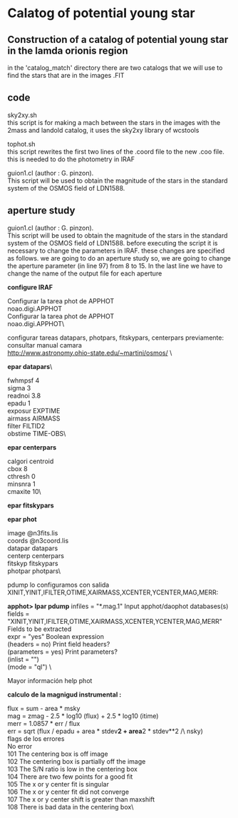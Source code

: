 # Calatog of potential young star
Construction of a catalog of potential young star in the lamda orionis region
--

in the 'catalog_match' directory there are two catalogs that we will use to find the stars that are in the images .FIT


code
--
sky2xy.sh\
this script is for making a mach between the stars in the images with the 2mass and landold catalog, it uses the sky2xy library of wcstools 

tophot.sh\
this script rewrites the first two lines of the .coord file to the new .coo file. this is needed to do the photometry in IRAF

guion1.cl (author : G. pinzon).\
This script will be used to obtain the magnitude of the stars in the standard system of the OSMOS field of LDN1588.



aperture study
--
guion1.cl (author : G. pinzon).\
This script will be used to obtain the magnitude of the stars in the standard system of the OSMOS field of LDN1588.
before executing the script it is necessary to change the parameters in IRAF. these changes are specified as follows.
we are going to do an aperture study so, we are going to change the aperture parameter (in line 97) from 8 to 15. In the last line we have to change the name of the output file for each aperture   

**configure IRAF**

Configurar la tarea phot de APPHOT\
noao.digi.APPHOT\
Configurar la tarea phot de APPHOT\
noao.digi.APPHOT\

configurar tareas datapars, photpars, fitskypars, centerpars previamente:\
consultar manual camara\
 http://www.astronomy.ohio-state.edu/~martini/osmos/ \

**epar datapars**\

fwhmpsf 4\
sigma 3\
readnoi 3.8\
epadu 1 \
exposur EXPTIME\
airmass AIRMASS\
filter FILTID2\
obstime TIME-OBS\

**epar centerpars**

calgori centroid\
cbox 8\
cthresh 0\
minsnra 1\
cmaxite 10\

**epar fitskypars**

**epar phot**

image @n3fits.lis\
coords @n3coord.lis\
datapar datapars\
centerp centerpars\
fitskyp fitskypars\
photpar photpars\

pdump  lo configuramos con salida XINIT,YINIT,IFILTER,OTIME,XAIRMASS,XCENTER,YCENTER,MAG,MERR:

**apphot> lpar pdump**
        infiles = "*.mag.1"       Input apphot/daophot databases(s)\
       fields = "XINIT,YINIT,IFILTER,OTIME,XAIRMASS,XCENTER,YCENTER,MAG,MERR" Fields to be extracted\
         expr = "yes"           Boolean expression\
     (headers = no)             Print field headers?\
  (parameters = yes)            Print parameters?\
      (inlist = "")             \
        (mode = "ql")    \


Mayor información help phot

**calculo de la magnigud instrumental :**

 flux = sum - area * msky\
         mag = zmag - 2.5 * log10 (flux) + 2.5 * log10 (itime)\
        merr = 1.0857 * err / flux\
         err = sqrt (flux / epadu + area * stdev**2 + area**2 * stdev**2 /\ nsky)\
 flags de los errores\
           No error\
101       The centering box is off image\
102       The centering box is partially off the image\
103       The S/N ratio is low in the centering box\
104       There are two few points for a good fit\
105       The x or y center fit is singular\
106       The x or y center fit did not converge\
107       The x or y center shift is greater than maxshift\
108       There is bad data in the centering box\




